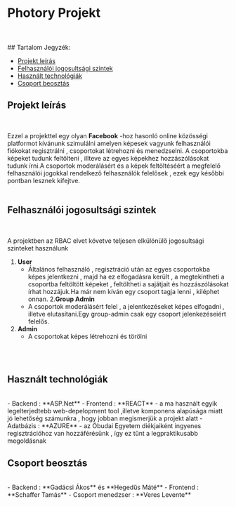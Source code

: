 # Photory Projekt
<br/>
<br/>
## Tartalom Jegyzék:

- [Projekt leírás](#projekt-leírás)
- [Felhasználói jogosultsági szintek](#felhasználói-jogosultsági-szintek)
- [Használt technológiák](#használt-technológiák)
- [Csoport beosztás](#csoport-beosztás)

## Projekt leírás
<br/>

Ezzel a  projekttel egy olyan  **Facebook** -hoz hasonló online közösségi platformot kívánunk szimulálni amelyen képesek vagyunk felhasználói fiókokat regisztrálni , csoportokat létrehozni és menedzselni.
A csoportokba képeket tudunk feltölteni , illteve az egyes képekhez hozzászólásokat tudunk írni.A csoportok moderálásért és a képek feltöltéséért a megfelelő felhasználói jogokkal rendelkező felhasználók felelősek , ezek egy későbbi pontban lesznek kifejtve.
<br/>
<br/>

## Felhasználói jogosultsági szintek
<br/>

A projektben az RBAC elvet követve teljesen elkülönülő jogosultsági szinteket használunk  
1. **User** 
   - Általános felhasználó , regisztráció után az egyes csoportokba képes jelentkezni , majd ha ez elfogadásra került , a megtekintheti a csoportba feltöltött képeket , feltöltheti a sajátjait  és hozzászólásokat írhat hozzájuk.Ha már nem kíván egy csoport tagja lenni , kiléphet onnan. 
2.**Group Admin** 
   - A csoportok moderálásért felel , a jelentkezéseket képes elfogadni , illetve elutasítani.Egy group-admin csak egy csoport jelenkezéseiért felelős.
3. **Admin**
   - A csoportokat képes létrehozni és törölni
<br/>
<br/>

## Használt technológiák
<br/>
- Backend : **ASP.Net**
- Frontend : **REACT**
		- a ma használt egyik legelterjedtebb web-depelopment tool ,illetve komponens alapúsága miatt jó lehetőség számunkra , hogy jobban megismerjük a projekt alatt
- Adatbázis : **AZURE**
		- az Óbudai Egyetem diékjaiként ingyenes regisztrációhoz van hozzáférésünk  , így ez tűnt a legpraktikusabb megoldásnak

## Csoport beosztás
<br/>
- Backend : **Gadácsi Ákos** és **Hegedűs Máté**
- Frontend : **Schaffer Tamás**
- Csoport menedzser : **Veres Levente**
